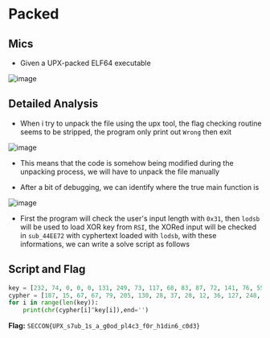 # Packed
## Mics 
- Given a UPX-packed ELF64 executable

![image](https://github.com/user-attachments/assets/b29d2e1a-7fea-4bc3-bb6e-af4bc25e4d4f)

## Detailed Analysis
- When i try to unpack the file using the upx tool, the flag checking routine seems to be stripped, the program only print out `Wrong` then exit

![image](https://github.com/user-attachments/assets/45250d94-9641-4ca3-90ef-c651dc452c7a)

- This means that the code is somehow being modified during the unpacking process, we will have to unpack the file manually

- After a bit of debugging, we can identify where the true main function is

![image](https://github.com/user-attachments/assets/6aa1ccf5-b8ce-47bc-8114-8d91ab3fac5a)

- First the program will check the user's input length with `0x31`, then `lodsb` will be used to load XOR key from `RSI`, the XORed input will be checked in `sub_44EE72` with cyphertext loaded with `lodsb`, with these informations, we can write a solve script as follows

## Script and Flag
```python
key = [232, 74, 0, 0, 0, 131, 249, 73, 117, 68, 83, 87, 72, 141, 76, 55, 253, 94, 86, 91, 235, 47, 72, 57, 206, 115, 50, 86, 94, 172, 60, 128, 114, 10, 60, 143, 119, 6, 128, 126, 254, 15, 116, 6, 44, 232, 60, 1]
cypher = [187, 15, 67, 67, 79, 205, 130, 28, 37, 28, 12, 36, 127, 248, 46, 104, 204, 45, 9, 58, 180, 72, 120, 86, 170, 44, 66, 58, 106, 207, 15, 223, 20, 58, 78, 208, 31, 55, 228, 23, 144, 57, 43, 101, 28, 140, 15, 124]
for i in range(len(key)):
    print(chr(cypher[i]^key[i]),end='')
```
**Flag:** `SECCON{UPX_s7ub_1s_a_g0od_pl4c3_f0r_h1din6_c0d3}`



